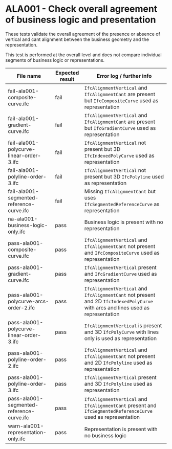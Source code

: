# ALA001 - Check overall agreement of business logic and presentation

These tests validate the overall agreement of the presence or absence of
vertical and cant alignment
between the business geometry and the representation.

This test is performed at the overall level and does not compare individual
segments of business logic or representations.

| File name                                 | Expected result | Error log / further info                                                                                                          |
|-------------------------------------------|-----------------|-----------------------------------------------------------------------------------------------------------------------------------|
| fail-ala001-composite-curve.ifc           | fail            | `IfcAlignmentVertical` and `IfcAlignmentCant` are present but `IfcCompositeCurve` used as representation                          |
| fail-ala001-gradient-curve.ifc            | fail            | `IfcAlignmentVertical` and `IfcAlignmentCant` are present but `IfcGradientCurve` used as representation                           |
| fail-ala001-polycurve-linear-order-3.ifc  | fail            | `IfcAlignmentVertical` not present but 3D `IfcIndexedPolyCurve` used as representation                                            |
| fail-ala001-polyline-order-3.ifc          | fail            | `IfcAlignmentVertical` not present but 3D `IfcPolyline` used as representation                                                    |
| fail-ala001-segmented-reference-curve.ifc | fail            | Missing `IfcAlignmentCant` but uses `IfcSegmentedReferenceCurve` as representation                                                |
| na-ala001-business-logic-only.ifc         | pass            | Business logic is present with no representation                                                                                  |
| pass-ala001-composite-curve.ifc           | pass            | `IfcAlignmentVertical` and `IfcAlignmentCant` not present and `IfcCompositeCurve` used as representation                          |
| pass-ala001-gradient-curve.ifc            | pass            | `IfcAlignmentVertical` present and `IfcGradientCurve` used as representation                                                      |
| pass-ala001-polycurve-arcs-order-2.ifc    | pass            | `IfcAlignmentVertical` and `IfcAlignmentCant` not present and 2D `IfcIndexedPolyCurve` with arcs and lines used as representation |
| pass-ala001-polycurve-linear-order-3.ifc  | pass            | `IfcAlignmentVertical` is present and 3D `IfcPolyCurve` with lines only is used as representation                                 |
| pass-ala001-polyline-order-2.ifc          | pass            | `IfcAlignmentVertical` and `IfcAlignmentCant` not present and 2D `IfcPolyline` used as representation                             |
| pass-ala001-polyline-order-3.ifc          | pass            | `IfcAlignmentVertical` present and 3D `IfcPolyline` used as representation                                                        |
| pass-ala001-segmented-reference-curve.ifc | pass            | `IfcAlignmentVertical` and `IfcAlignmentCant` present and `IfcSegmentedReferenceCurve` used as representation                     |
| warn-ala001-representation-only.ifc       | pass            | Representation is present with no business logic                                                                                  |

